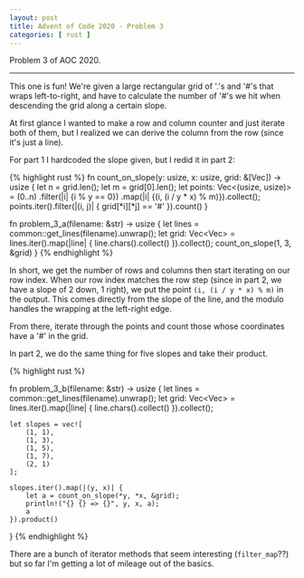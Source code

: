 ```yaml
---
layout: post
title: Advent of Code 2020 - Problem 3
categories: [ rust ]
---
```


Problem 3 of AOC 2020.

---

This one is fun! We're given a large rectangular grid of '.'s and '#'s
that wraps left-to-right, and have to calculate the number of '#'s we
hit when descending the grid along a certain slope.

At first glance I wanted to make a row and column counter and just
iterate both of them, but I realized we can derive the column from the
row (since it's just a line).

For part 1 I hardcoded the slope given, but I redid it in part 2:

{% highlight rust %}
fn count_on_slope(y: usize, x: usize, grid: &[Vec<char>]) -> usize {
    let n = grid.len();
    let m = grid[0].len();
    let points: Vec<(usize, usize)> = (0..n)
        .filter(|i| {i % y == 0})
        .map(|i| {(i, (i / y * x) % m)}).collect();
    points.iter().filter(|(i, j)| { grid[*i][*j] == '#' }).count()
}

fn problem_3_a(filename: &str) -> usize {
    let lines = common::get_lines(filename).unwrap();
    let grid: Vec<Vec<char>> = lines.iter().map(|line| {
        line.chars().collect()
    }).collect();
    count_on_slope(1, 3, &grid)
}
{% endhighlight %}

In short, we get the number of rows and columns then start iterating
on our row index. When our row index matches the row step (since in
part 2, we have a slope of 2 down, 1 right), we put the point `(i,
(i / y * x) % m)` in the output. This comes directly from the slope of
the line, and the modulo handles the wrapping at the left-right edge.

From there, iterate through the points and count those whose
coordinates have a '#' in the grid.

In part 2, we do the same thing for five slopes and take their product.

{% highlight rust %}

fn problem_3_b(filename: &str) -> usize {
    let lines = common::get_lines(filename).unwrap();
    let grid: Vec<Vec<char>> = lines.iter().map(|line| {
        line.chars().collect()
    }).collect();

    let slopes = vec![
        (1, 1),
        (1, 3),
        (1, 5),
        (1, 7),
        (2, 1)
    ];

    slopes.iter().map(|(y, x)| {
        let a = count_on_slope(*y, *x, &grid);
        println!("{} {} => {}", y, x, a);
        a
    }).product()
}
{% endhighlight %}

There are a bunch of iterator methods that seem interesting
(`filter_map`??) but so far I'm getting a lot of mileage out of the
basics.
